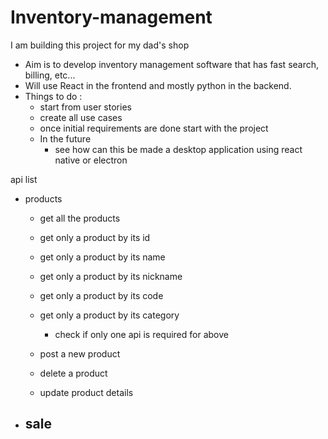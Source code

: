 # Inventory-management

I am building this project for my dad's shop 
- Aim is to develop inventory management software that has fast search, billing, etc...
- Will use React in the frontend and mostly python in the backend.
- Things to do :
    - start from user stories 
    - create all use cases
    - once initial requirements are done start with the project
    - In the future 
        - see how can this be made a desktop application using react native or electron



api list
- products
    - get all the products 
    - get only a product by its id 
    - get only a product by its name     
    - get only a product by its nickname     
    - get only a product by its code     
    - get only a product by its category   
        - check if only one api is required for above 
    - post a new product 
    - delete a product

    - update product details


- sale
    - 
